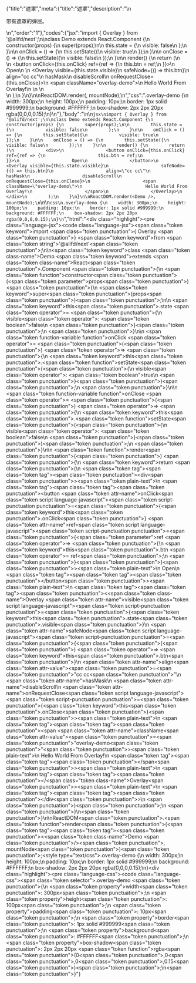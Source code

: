 {"title":"遮罩","meta":{"title":"遮罩","description":"\n<p>带有遮罩的弹层。</p>\n","order":"1"},"codes":{"jsx":"import { Overlay } from '@alifd/next';\n\nclass Demo extends React.Component {\n    constructor(props) {\n        super(props);\n\n        this.state = {\n            visible: false\n        };\n    }\n\n    onClick = () => {\n        this.setState({\n            visible: true\n        });\n    }\n\n    onClose = () => {\n        this.setState({\n            visible: false\n        });\n    }\n\n    render() {\n        return (\n            <div>\n                <button onClick={this.onClick} ref={ref => {\n                    this.btn = ref;\n                }}>\n                    Open\n                </button>\n                <Overlay visible={this.state.visible}\n                    safeNode={() => this.btn}\n                    align=\"cc cc\"\n                    hasMask\n                    disableScroll\n                    onRequestClose={this.onClose}>\n                    <span className=\"overlay-demo\">\n                        Hello World From Overlay!\n                    </span>\n                </Overlay>\n            </div>\n        );\n    }\n}\n\nReactDOM.render(<Demo />, mountNode);\n","css":".overlay-demo {\n    width: 300px;\n    height: 100px;\n    padding: 10px;\n    border: 1px solid #999999;\n    background: #FFFFFF;\n    box-shadow: 2px 2px 20px rgba(0,0,0,0.15);\n}\n"},"body":"\n\n````jsx\nimport { Overlay } from '@alifd/next';\n\nclass Demo extends React.Component {\n    constructor(props) {\n        super(props);\n\n        this.state = {\n            visible: false\n        };\n    }\n\n    onClick = () => {\n        this.setState({\n            visible: true\n        });\n    }\n\n    onClose = () => {\n        this.setState({\n            visible: false\n        });\n    }\n\n    render() {\n        return (\n            <div>\n                <button onClick={this.onClick} ref={ref => {\n                    this.btn = ref;\n                }}>\n                    Open\n                </button>\n                <Overlay visible={this.state.visible}\n                    safeNode={() => this.btn}\n                    align=\"cc cc\"\n                    hasMask\n                    disableScroll\n                    onRequestClose={this.onClose}>\n                    <span className=\"overlay-demo\">\n                        Hello World From Overlay!\n                    </span>\n                </Overlay>\n            </div>\n        );\n    }\n}\n\nReactDOM.render(<Demo />, mountNode);\n````\n\n````css\n.overlay-demo {\n    width: 300px;\n    height: 100px;\n    padding: 10px;\n    border: 1px solid #999999;\n    background: #FFFFFF;\n    box-shadow: 2px 2px 20px rgba(0,0,0,0.15);\n}\n````","html":"<script>(function(){\"use strict\";\n\nvar _createClass = function () { function defineProperties(target, props) { for (var i = 0; i < props.length; i++) { var descriptor = props[i]; descriptor.enumerable = descriptor.enumerable || false; descriptor.configurable = true; if (\"value\" in descriptor) descriptor.writable = true; Object.defineProperty(target, descriptor.key, descriptor); } } return function (Constructor, protoProps, staticProps) { if (protoProps) defineProperties(Constructor.prototype, protoProps); if (staticProps) defineProperties(Constructor, staticProps); return Constructor; }; }();\n\nvar _next = require(\"@alifd/next\");\n\nfunction _classCallCheck(instance, Constructor) { if (!(instance instanceof Constructor)) { throw new TypeError(\"Cannot call a class as a function\"); } }\n\nfunction _possibleConstructorReturn(self, call) { if (!self) { throw new ReferenceError(\"this hasn't been initialised - super() hasn't been called\"); } return call && (typeof call === \"object\" || typeof call === \"function\") ? call : self; }\n\nfunction _inherits(subClass, superClass) { if (typeof superClass !== \"function\" && superClass !== null) { throw new TypeError(\"Super expression must either be null or a function, not \" + typeof superClass); } subClass.prototype = Object.create(superClass && superClass.prototype, { constructor: { value: subClass, enumerable: false, writable: true, configurable: true } }); if (superClass) Object.setPrototypeOf ? Object.setPrototypeOf(subClass, superClass) : subClass.__proto__ = superClass; }\n\nvar Demo = function (_React$Component) {\n    _inherits(Demo, _React$Component);\n\n    function Demo(props) {\n        _classCallCheck(this, Demo);\n\n        var _this = _possibleConstructorReturn(this, (Demo.__proto__ || Object.getPrototypeOf(Demo)).call(this, props));\n\n        _this.onClick = function () {\n            _this.setState({\n                visible: true\n            });\n        };\n\n        _this.onClose = function () {\n            _this.setState({\n                visible: false\n            });\n        };\n\n        _this.state = {\n            visible: false\n        };\n        return _this;\n    }\n\n    _createClass(Demo, [{\n        key: \"render\",\n        value: function render() {\n            var _this2 = this;\n\n            return React.createElement(\n                \"div\",\n                null,\n                React.createElement(\n                    \"button\",\n                    { onClick: this.onClick, ref: function ref(_ref) {\n                            _this2.btn = _ref;\n                        } },\n                    \"Open\"\n                ),\n                React.createElement(\n                    _next.Overlay,\n                    { visible: this.state.visible,\n                        safeNode: function safeNode() {\n                            return _this2.btn;\n                        },\n                        align: \"cc cc\",\n                        hasMask: true,\n                        disableScroll: true,\n                        onRequestClose: this.onClose },\n                    React.createElement(\n                        \"span\",\n                        { className: \"overlay-demo\" },\n                        \"Hello World From Overlay!\"\n                    )\n                )\n            );\n        }\n    }]);\n\n    return Demo;\n}(React.Component);\n\nReactDOM.render(React.createElement(Demo, null), mountNode);})()</script><div class=\"highlight\"><pre class=\"language-jsx\"><code class=\"language-jsx\"><span class=\"token keyword\">import</span> <span class=\"token punctuation\">{</span> Overlay <span class=\"token punctuation\">}</span> <span class=\"token keyword\">from</span> <span class=\"token string\">'@alifd/next'</span><span class=\"token punctuation\">;</span>\n\n<span class=\"token keyword\">class</span> <span class=\"token class-name\">Demo</span> <span class=\"token keyword\">extends</span> <span class=\"token class-name\">React<span class=\"token punctuation\">.</span>Component</span> <span class=\"token punctuation\">{</span>\n    <span class=\"token function\">constructor</span><span class=\"token punctuation\">(</span><span class=\"token parameter\">props</span><span class=\"token punctuation\">)</span> <span class=\"token punctuation\">{</span>\n        <span class=\"token keyword\">super</span><span class=\"token punctuation\">(</span>props<span class=\"token punctuation\">)</span><span class=\"token punctuation\">;</span>\n\n        <span class=\"token keyword\">this</span><span class=\"token punctuation\">.</span>state <span class=\"token operator\">=</span> <span class=\"token punctuation\">{</span>\n            visible<span class=\"token operator\">:</span> <span class=\"token boolean\">false</span>\n        <span class=\"token punctuation\">}</span><span class=\"token punctuation\">;</span>\n    <span class=\"token punctuation\">}</span>\n\n    <span class=\"token function-variable function\">onClick</span> <span class=\"token operator\">=</span> <span class=\"token punctuation\">(</span><span class=\"token punctuation\">)</span> <span class=\"token operator\">=></span> <span class=\"token punctuation\">{</span>\n        <span class=\"token keyword\">this</span><span class=\"token punctuation\">.</span><span class=\"token function\">setState</span><span class=\"token punctuation\">(</span><span class=\"token punctuation\">{</span>\n            visible<span class=\"token operator\">:</span> <span class=\"token boolean\">true</span>\n        <span class=\"token punctuation\">}</span><span class=\"token punctuation\">)</span><span class=\"token punctuation\">;</span>\n    <span class=\"token punctuation\">}</span>\n\n    <span class=\"token function-variable function\">onClose</span> <span class=\"token operator\">=</span> <span class=\"token punctuation\">(</span><span class=\"token punctuation\">)</span> <span class=\"token operator\">=></span> <span class=\"token punctuation\">{</span>\n        <span class=\"token keyword\">this</span><span class=\"token punctuation\">.</span><span class=\"token function\">setState</span><span class=\"token punctuation\">(</span><span class=\"token punctuation\">{</span>\n            visible<span class=\"token operator\">:</span> <span class=\"token boolean\">false</span>\n        <span class=\"token punctuation\">}</span><span class=\"token punctuation\">)</span><span class=\"token punctuation\">;</span>\n    <span class=\"token punctuation\">}</span>\n\n    <span class=\"token function\">render</span><span class=\"token punctuation\">(</span><span class=\"token punctuation\">)</span> <span class=\"token punctuation\">{</span>\n        <span class=\"token keyword\">return</span> <span class=\"token punctuation\">(</span>\n            <span class=\"token tag\"><span class=\"token tag\"><span class=\"token punctuation\">&lt;</span>div</span><span class=\"token punctuation\">></span></span><span class=\"token plain-text\">\n                </span><span class=\"token tag\"><span class=\"token tag\"><span class=\"token punctuation\">&lt;</span>button</span> <span class=\"token attr-name\">onClick</span><span class=\"token script language-javascript\"><span class=\"token script-punctuation punctuation\">=</span><span class=\"token punctuation\">{</span><span class=\"token keyword\">this</span><span class=\"token punctuation\">.</span>onClick<span class=\"token punctuation\">}</span></span> <span class=\"token attr-name\">ref</span><span class=\"token script language-javascript\"><span class=\"token script-punctuation punctuation\">=</span><span class=\"token punctuation\">{</span><span class=\"token parameter\">ref</span> <span class=\"token operator\">=></span> <span class=\"token punctuation\">{</span>\n                    <span class=\"token keyword\">this</span><span class=\"token punctuation\">.</span>btn <span class=\"token operator\">=</span> ref<span class=\"token punctuation\">;</span>\n                <span class=\"token punctuation\">}</span><span class=\"token punctuation\">}</span></span><span class=\"token punctuation\">></span></span><span class=\"token plain-text\">\n                    Open\n                </span><span class=\"token tag\"><span class=\"token tag\"><span class=\"token punctuation\">&lt;/</span>button</span><span class=\"token punctuation\">></span></span><span class=\"token plain-text\">\n                </span><span class=\"token tag\"><span class=\"token tag\"><span class=\"token punctuation\">&lt;</span><span class=\"token class-name\">Overlay</span></span> <span class=\"token attr-name\">visible</span><span class=\"token script language-javascript\"><span class=\"token script-punctuation punctuation\">=</span><span class=\"token punctuation\">{</span><span class=\"token keyword\">this</span><span class=\"token punctuation\">.</span>state<span class=\"token punctuation\">.</span>visible<span class=\"token punctuation\">}</span></span>\n                    <span class=\"token attr-name\">safeNode</span><span class=\"token script language-javascript\"><span class=\"token script-punctuation punctuation\">=</span><span class=\"token punctuation\">{</span><span class=\"token punctuation\">(</span><span class=\"token punctuation\">)</span> <span class=\"token operator\">=></span> <span class=\"token keyword\">this</span><span class=\"token punctuation\">.</span>btn<span class=\"token punctuation\">}</span></span>\n                    <span class=\"token attr-name\">align</span><span class=\"token attr-value\"><span class=\"token punctuation\">=</span><span class=\"token punctuation\">\"</span>cc cc<span class=\"token punctuation\">\"</span></span>\n                    <span class=\"token attr-name\">hasMask</span>\n                    <span class=\"token attr-name\">disableScroll</span>\n                    <span class=\"token attr-name\">onRequestClose</span><span class=\"token script language-javascript\"><span class=\"token script-punctuation punctuation\">=</span><span class=\"token punctuation\">{</span><span class=\"token keyword\">this</span><span class=\"token punctuation\">.</span>onClose<span class=\"token punctuation\">}</span></span><span class=\"token punctuation\">></span></span><span class=\"token plain-text\">\n                    </span><span class=\"token tag\"><span class=\"token tag\"><span class=\"token punctuation\">&lt;</span>span</span> <span class=\"token attr-name\">className</span><span class=\"token attr-value\"><span class=\"token punctuation\">=</span><span class=\"token punctuation\">\"</span>overlay-demo<span class=\"token punctuation\">\"</span></span><span class=\"token punctuation\">></span></span><span class=\"token plain-text\">\n                        Hello World From Overlay!\n                    </span><span class=\"token tag\"><span class=\"token tag\"><span class=\"token punctuation\">&lt;/</span>span</span><span class=\"token punctuation\">></span></span><span class=\"token plain-text\">\n                </span><span class=\"token tag\"><span class=\"token tag\"><span class=\"token punctuation\">&lt;/</span><span class=\"token class-name\">Overlay</span></span><span class=\"token punctuation\">></span></span><span class=\"token plain-text\">\n            </span><span class=\"token tag\"><span class=\"token tag\"><span class=\"token punctuation\">&lt;/</span>div</span><span class=\"token punctuation\">></span></span>\n        <span class=\"token punctuation\">)</span><span class=\"token punctuation\">;</span>\n    <span class=\"token punctuation\">}</span>\n<span class=\"token punctuation\">}</span>\n\nReactDOM<span class=\"token punctuation\">.</span><span class=\"token function\">render</span><span class=\"token punctuation\">(</span><span class=\"token tag\"><span class=\"token tag\"><span class=\"token punctuation\">&lt;</span><span class=\"token class-name\">Demo</span></span> <span class=\"token punctuation\">/></span></span><span class=\"token punctuation\">,</span> mountNode<span class=\"token punctuation\">)</span><span class=\"token punctuation\">;</span></code></pre></div><style type=\"text/css\">.overlay-demo {\n    width: 300px;\n    height: 100px;\n    padding: 10px;\n    border: 1px solid #999999;\n    background: #FFFFFF;\n    box-shadow: 2px 2px 20px rgba(0,0,0,0.15);\n}</style><div class=\"highlight\"><pre class=\"language-css\"><code class=\"language-css\"><span class=\"token selector\">.overlay-demo</span> <span class=\"token punctuation\">{</span>\n    <span class=\"token property\">width</span><span class=\"token punctuation\">:</span> 300px<span class=\"token punctuation\">;</span>\n    <span class=\"token property\">height</span><span class=\"token punctuation\">:</span> 100px<span class=\"token punctuation\">;</span>\n    <span class=\"token property\">padding</span><span class=\"token punctuation\">:</span> 10px<span class=\"token punctuation\">;</span>\n    <span class=\"token property\">border</span><span class=\"token punctuation\">:</span> 1px solid #999999<span class=\"token punctuation\">;</span>\n    <span class=\"token property\">background</span><span class=\"token punctuation\">:</span> #FFFFFF<span class=\"token punctuation\">;</span>\n    <span class=\"token property\">box-shadow</span><span class=\"token punctuation\">:</span> 2px 2px 20px <span class=\"token function\">rgba</span><span class=\"token punctuation\">(</span>0<span class=\"token punctuation\">,</span>0<span class=\"token punctuation\">,</span>0<span class=\"token punctuation\">,</span>0.15<span class=\"token punctuation\">)</span><span class=\"token punctuation\">;</span>\n<span class=\"token punctuation\">}</span></code></pre></div>"}